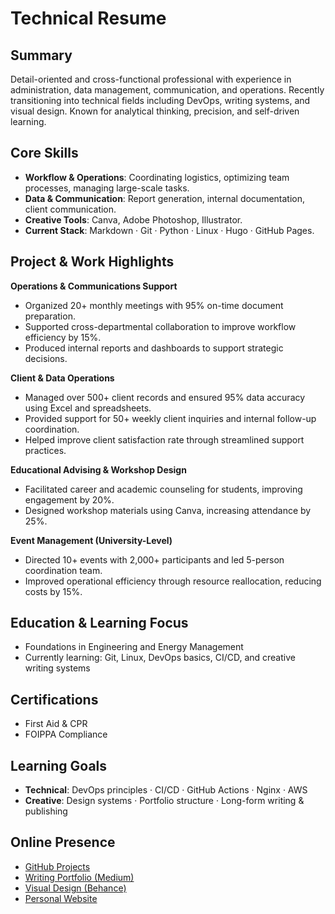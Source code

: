 # Technical Resume

## Summary

Detail-oriented and cross-functional professional with experience in administration, data management, communication, and operations. Recently transitioning into technical fields including DevOps, writing systems, and visual design. Known for analytical thinking, precision, and self-driven learning.

## Core Skills

- **Workflow & Operations**: Coordinating logistics, optimizing team processes, managing large-scale tasks.
- **Data & Communication**: Report generation, internal documentation, client communication.
- **Creative Tools**: Canva, Adobe Photoshop, Illustrator.
- **Current Stack**: Markdown · Git · Python · Linux · Hugo · GitHub Pages.

## Project & Work Highlights

**Operations & Communications Support**  
- Organized 20+ monthly meetings with 95% on-time document preparation.  
- Supported cross-departmental collaboration to improve workflow efficiency by 15%.  
- Produced internal reports and dashboards to support strategic decisions.

**Client & Data Operations**  
- Managed over 500+ client records and ensured 95% data accuracy using Excel and spreadsheets.  
- Provided support for 50+ weekly client inquiries and internal follow-up coordination.  
- Helped improve client satisfaction rate through streamlined support practices.

**Educational Advising & Workshop Design**  
- Facilitated career and academic counseling for students, improving engagement by 20%.  
- Designed workshop materials using Canva, increasing attendance by 25%.

**Event Management (University-Level)**  
- Directed 10+ events with 2,000+ participants and led 5-person coordination team.  
- Improved operational efficiency through resource reallocation, reducing costs by 15%.

## Education & Learning Focus

- Foundations in Engineering and Energy Management  
- Currently learning: Git, Linux, DevOps basics, CI/CD, and creative writing systems

## Certifications

- First Aid & CPR  
- FOIPPA Compliance  

## Learning Goals

- **Technical**: DevOps principles · CI/CD · GitHub Actions · Nginx · AWS  
- **Creative**: Design systems · Portfolio structure · Long-form writing & publishing  

## Online Presence

- [GitHub Projects](https://github.com/Janity-hub)  
- [Writing Portfolio (Medium)](https://medium.com/@tinejane68)
- [Visual Design (Behance)](https://www.behance.net/janity)
- [Personal Website](https://janity-hub.github.io/personal-website/)

